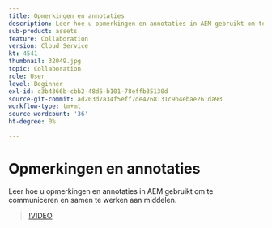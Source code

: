 ```yaml
---
title: Opmerkingen en annotaties
description: Leer hoe u opmerkingen en annotaties in AEM gebruikt om te communiceren en samen te werken aan middelen.
sub-product: assets
feature: Collaboration
version: Cloud Service
kt: 4541
thumbnail: 32049.jpg
topic: Collaboration
role: User
level: Beginner
exl-id: c3b4366b-cbb2-48d6-b101-78effb35130d
source-git-commit: ad203d7a34f5eff7de4768131c9b4ebae261da93
workflow-type: tm+mt
source-wordcount: '36'
ht-degree: 0%

---
```


# Opmerkingen en annotaties

Leer hoe u opmerkingen en annotaties in AEM gebruikt om te communiceren en samen te werken aan middelen.

>[!VIDEO](https://video.tv.adobe.com/v/32049/?quality=12&learn=on&hidetitle=true)
